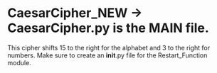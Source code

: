 # CaesarCipher_NEW -> CaesarCipher.py is the MAIN file.

This cipher shifts 15 to the right for the alphabet and 3 to the right for numbers.
Make sure to create an __init__.py file for the Restart_Function module.
